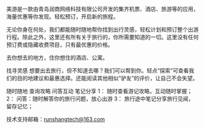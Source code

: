 美游是一款由青岛润商网络科技有限公司开发的集齐机票、酒店、旅游等的应用，海量优惠等你发现。轻松预订，开启新的旅程。

无论你身在何处，我们都能随时随地帮你找到出行灵感，轻松计划和预订整个出游行程。除此之外，这里还有所有关于旅行的，你所需要知道的一切。这里没有任何预订费或隐藏收费项目，只有最优惠的价格。

去你想去的地方，住你想住的酒店、公寓。

找寻灵感
想要出去旅行，但不知道去哪？我们可以帮到你。轻点“探索”可查看我们的目的地建议和最惠选择。还能阅读其他相似“驴友”的评价，让自己不会失望。

随时随地 查询攻略 问答互动 笔记分享
1： 随时查看游记攻略，互动随时掌握；
2： 问答：随时解答你的旅行问题，放心出游
3： 旅行途中笔记分享旅行见闻，留存记忆；

技术支持邮箱：runshangtech@163.com
